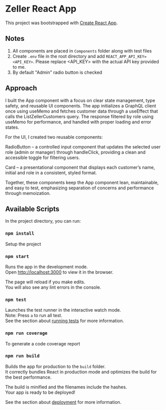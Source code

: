 # Zeller React App

This project was bootstrapped with [Create React App](https://github.com/facebook/create-react-app).

## Notes

1. All components are placed in `Components` folder along with test files
2. Create `.env` file in the root directory and add `REACT_APP_API_KEY=<API_KEY>`. Please replace <API_KEY> with the actual API key provided to me.
3. By default "Admin" radio button is checked

## Approach

I built the App component with a focus on clear state management, type safety, and reusable UI components. The app initializes a GraphQL client once using useMemo and fetches customer data through a useEffect that calls the ListZellerCustomers query. The response filtered by role using useMemo for performance, and handled with proper loading and error states.

For the UI, I created two reusable components:

RadioButton – a controlled input component that updates the selected user role (admin or manager) through handleClick, providing a clean and accessible toggle for filtering users.

Card – a presentational component that displays each customer’s name, initial and role in a consistent, styled format.

Together, these components keep the App component lean, maintainable, and easy to test, emphasizing separation of concerns and performance through memoization.

## Available Scripts

In the project directory, you can run:

### `npm install`

Setup the project

### `npm start`

Runs the app in the development mode.\
Open [http://localhost:3000](http://localhost:3000) to view it in the browser.

The page will reload if you make edits.\
You will also see any lint errors in the console.

### `npm test`

Launches the test runner in the interactive watch mode.\
Note: Press `a` to run all test.\
See the section about [running tests](https://facebook.github.io/create-react-app/docs/running-tests) for more information.

### `npm run coverage`

To generate a code coverage report

### `npm run build`

Builds the app for production to the `build` folder.\
It correctly bundles React in production mode and optimizes the build for the best performance.

The build is minified and the filenames include the hashes.\
Your app is ready to be deployed!

See the section about [deployment](https://facebook.github.io/create-react-app/docs/deployment) for more information.
